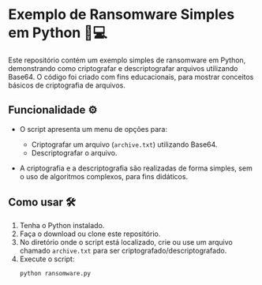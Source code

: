 # Exemplo de Ransomware Simples em Python 🐍💻

Este repositório contém um exemplo simples de ransomware em Python, demonstrando como criptografar e descriptografar arquivos utilizando Base64. O código foi criado com fins educacionais, para mostrar conceitos básicos de criptografia de arquivos.

## Funcionalidade ⚙️

- O script apresenta um menu de opções para:
  - Criptografar um arquivo (`archive.txt`) utilizando Base64.
  - Descriptografar o arquivo.
  
- A criptografia e a descriptografia são realizadas de forma simples, sem o uso de algoritmos complexos, para fins didáticos.

## Como usar 🛠️

1. Tenha o Python instalado.
2. Faça o download ou clone este repositório.
3. No diretório onde o script está localizado, crie ou use um arquivo chamado `archive.txt` para ser criptografado/descriptografado.
4. Execute o script:
   ```bash
   python ransomware.py

